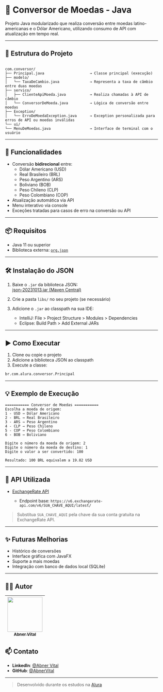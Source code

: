 # 💱 Conversor de Moedas - Java

Projeto Java modularizado que realiza conversão entre moedas latino-americanas e o Dólar Americano, utilizando consumo de API com atualização em tempo real.

---

## 🧾 Estrutura do Projeto

```

com.conversor/
├── Principal.java                     → Classe principal (execução)
├── modelo/                            
│   └── TaxaDeCambio.java              → Representa a taxa de câmbio entre duas moedas
├── servico/                           
│   ├── ClienteApiMoeda.java           → Realiza chamadas à API de câmbio
│   └── ConversorDeMoeda.java          → Lógica de conversão entre moedas
├── Exception/                         
│   └── ErroDeMoedaException.java      → Exception personalizada para erros de API ou moedas inválidas
└── ui/                                
└── MenuDeMoedas.java                  → Interface de terminal com o usuário

````

---

## 🧮 Funcionalidades

- Conversão **bidirecional** entre:
  - Dólar Americano (USD)
  - Real Brasileiro (BRL)
  - Peso Argentino (ARS)
  - Boliviano (BOB)
  - Peso Chileno (CLP)
  - Peso Colombiano (COP)
- Atualização automática via API
- Menu interativo via console
- Exceções tratadas para casos de erro na conversão ou API

---

## 📦 Requisitos

- Java 11 ou superior
- Biblioteca externa: [`org.json`](https://github.com/stleary/JSON-java)

---

## 🛠 Instalação do JSON

1. Baixe o `.jar` da biblioteca JSON:  
   [json-20231013.jar (Maven Central)](https://search.maven.org/artifact/org.json/json/20231013/jar)

2. Crie a pasta `libs/` no seu projeto (se necessário)

3. Adicione o `.jar` ao classpath na sua IDE:
   - IntelliJ: File > Project Structure > Modules > Dependencies
   - Eclipse: Build Path > Add External JARs

---

## ▶️ Como Executar

1. Clone ou copie o projeto
2. Adicione a biblioteca JSON ao classpath
3. Execute a classe:

```bash
br.com.alura.conversor.Principal
````

---

## 💡 Exemplo de Execução

```text
=========== Conversor de Moedas ===========
Escolha a moeda de origem:
1 - USD → Dólar Americano
2 - BRL → Real Brasileiro
3 - ARS → Peso Argentino
4 - CLP → Peso Chileno
5 - COP → Peso Colombiano
6 - BOB → Boliviano

Digite o número da moeda de origem: 2
Digite o número da moeda de destino: 1
Digite o valor a ser convertido: 100

Resultado: 100 BRL equivalem a 19.82 USD
```

---

## 🔧 API Utilizada

* [ExchangeRate API](https://www.exchangerate-api.com/)

  * Endpoint base: `https://v6.exchangerate-api.com/v6/SUA_CHAVE_AQUI/latest/`

> Substitua `SUA_CHAVE_AQUI` pela chave da sua conta gratuita na ExchangeRate API.

---

## ✨ Futuras Melhorias

* Histórico de conversões
* Interface gráfica com JavaFX
* Suporte a mais moedas
* Integração com banco de dados local (SQLite)

---

## 👨‍💻 Autor

| [<img src="https://avatars.githubusercontent.com/u/102125924?v=4" width=115><br><sub>Abner Vital</sub>](https://github.com/AbnerVital) |
| :------------------------------------------------------------------------------------------------------------------------------------: |


## 📫 Contato

* **LinkedIn**: [@Abner Vital](https://www.linkedin.com/in/abner-vital-233730141/)
* **GitHub**: [@AbnerVital](https://github.com/AbnerVital)

---

> Desenvolvido durante os estudos na [Alura](https://www.alura.com.br/)
